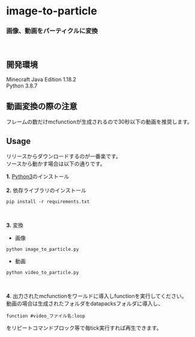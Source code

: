 # image-to-particle
### 画像、動画をパーティクルに変換  
<br>

## 開発環境<br>
Minecraft Java Edition 1.18.2<br>
Python 3.8.7<br>

## 動画変換の際の注意
フレームの数だけmcfunctionが生成されるので30秒以下の動画を推奨します。

## Usage
リリースからダウンロードするのが一番楽です。  
ソースから動かす場合は以下の通りです。  

**1.** [Python3](https://www.python.org/downloads/)のインストール<br><br>
**2.** 依存ライブラリのインストール  
```
pip install -r requirements.txt
```
<br>

**3.** 変換  


* 画像

```
python image_to_particle.py
```

* 動画
```
python video_to_particle.py
```
<br>

**4**. 出力されたmcfunctionをワールドに導入しfunctionを実行してください。<br>
動画の場合は生成されたフォルダをdatapacksフォルダに導入し、
```mcfunction
function #video_ファイル名:loop
```
をリピートコマンドブロック等で毎tick実行すれば再生できます。
